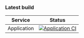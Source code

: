 ### Latest build
| Service  | Status |
| ------------- | ------------- |
| Application  | [![Application CI](https://github.com/Joeyvs/devops/actions/workflows/CI-application.yml/badge.svg?branch=main)](https://github.com/Joeyvs/devops/actions/workflows/CI-application.yml)  |


